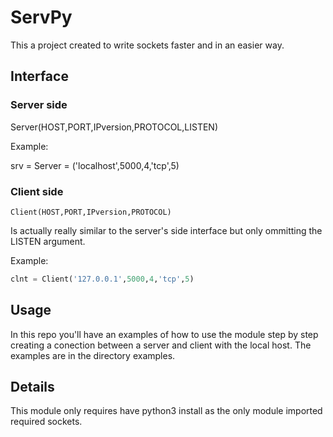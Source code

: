 # ServPy #

This a project created to write sockets faster and in an easier way.

## Interface ##

### Server side ###

Server(HOST,PORT,IPversion,PROTOCOL,LISTEN)

Example:

srv = Server = ('localhost',5000,4,'tcp',5)

### Client side ###

```
Client(HOST,PORT,IPversion,PROTOCOL)
```

Is actually really similar to the server's side interface but only
ommitting the LISTEN argument.

Example:
```python
clnt = Client('127.0.0.1',5000,4,'tcp',5)
```

## Usage ##

In this repo you'll have an examples of how to use the module step by step
creating a conection between a server and client with the local host. The examples
are in the directory examples.

## Details ##

This module only requires have python3 install as the only module imported required
sockets.




